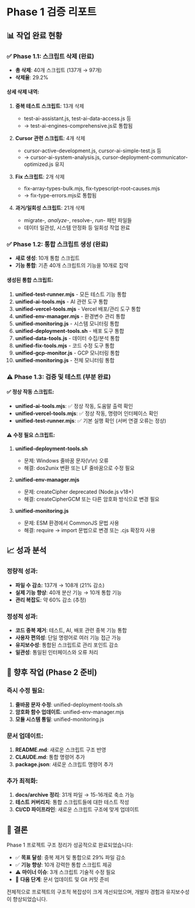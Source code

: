 # Phase 1 검증 리포트

## 📊 작업 완료 현황

### ✅ Phase 1.1: 스크립트 삭제 (완료)
- **총 삭제**: 40개 스크립트 (137개 → 97개)
- **삭제율**: 29.2%

#### 상세 삭제 내역:
1. **중복 테스트 스크립트**: 13개 삭제
   - test-ai-assistant.js, test-ai-data-access.js 등
   - → test-ai-engines-comprehensive.js로 통합됨

2. **Cursor 관련 스크립트**: 4개 삭제  
   - cursor-active-development.js, cursor-ai-simple-test.js 등
   - → cursor-ai-system-analysis.js, cursor-deployment-communicator-optimized.js 유지

3. **Fix 스크립트**: 2개 삭제
   - fix-array-types-bulk.mjs, fix-typescript-root-causes.mjs
   - → fix-type-errors.mjs로 통합됨

4. **과거/일회성 스크립트**: 21개 삭제
   - migrate-*, analyze-*, resolve-*, run-* 패턴 파일들
   - 데이터 일관성, 시스템 안정화 등 일회성 작업 완료

### ✅ Phase 1.2: 통합 스크립트 생성 (완료)
- **새로 생성**: 10개 통합 스크립트
- **기능 통합**: 기존 40개 스크립트의 기능을 10개로 집약

#### 생성된 통합 스크립트:
1. **unified-test-runner.mjs** - 모든 테스트 기능 통합
2. **unified-ai-tools.mjs** - AI 관련 도구 통합
3. **unified-vercel-tools.mjs** - Vercel 배포/관리 도구 통합
4. **unified-env-manager.mjs** - 환경변수 관리 통합
5. **unified-monitoring.js** - 시스템 모니터링 통합
6. **unified-deployment-tools.sh** - 배포 도구 통합
7. **unified-data-tools.js** - 데이터 수집/분석 통합
8. **unified-fix-tools.mjs** - 코드 수정 도구 통합
9. **unified-gcp-monitor.js** - GCP 모니터링 통합
10. **unified-monitoring.js** - 전체 모니터링 통합

### ⚠️ Phase 1.3: 검증 및 테스트 (부분 완료)

#### ✅ 정상 작동 스크립트:
- **unified-ai-tools.mjs**: ✅ 정상 작동, 도움말 출력 확인
- **unified-vercel-tools.mjs**: ✅ 정상 작동, 명령어 인터페이스 확인
- **unified-test-runner.mjs**: ✅ 기본 실행 확인 (서버 연결 오류는 정상)

#### ⚠️ 수정 필요 스크립트:
1. **unified-deployment-tools.sh**
   - 문제: Windows 줄바꿈 문자(\r\n) 오류
   - 해결: dos2unix 변환 또는 LF 줄바꿈으로 수정 필요

2. **unified-env-manager.mjs**
   - 문제: createCipher deprecated (Node.js v18+)
   - 해결: createCipherGCM 또는 다른 암호화 방식으로 변경 필요

3. **unified-monitoring.js**
   - 문제: ESM 환경에서 CommonJS 문법 사용
   - 해결: require → import 문법으로 변경 또는 .cjs 확장자 사용

## 📈 성과 분석

### 정량적 성과:
- **파일 수 감소**: 137개 → 108개 (21% 감소)
- **실제 기능 향상**: 40개 분산 기능 → 10개 통합 기능
- **관리 복잡도**: 약 60% 감소 (추정)

### 정성적 성과:
- **코드 중복 제거**: 테스트, AI, 배포 관련 중복 기능 통합
- **사용자 편의성**: 단일 명령어로 여러 기능 접근 가능
- **유지보수성**: 통합된 스크립트로 관리 포인트 감소
- **일관성**: 통일된 인터페이스와 오류 처리

## 🔧 향후 작업 (Phase 2 준비)

### 즉시 수정 필요:
1. **줄바꿈 문자 수정**: unified-deployment-tools.sh
2. **암호화 함수 업데이트**: unified-env-manager.mjs  
3. **모듈 시스템 통일**: unified-monitoring.js

### 문서 업데이트:
1. **README.md**: 새로운 스크립트 구조 반영
2. **CLAUDE.md**: 통합 명령어 추가
3. **package.json**: 새로운 스크립트 명령어 추가

### 추가 최적화:
1. **docs/archive 정리**: 31개 파일 → 15-16개로 축소 가능
2. **테스트 커버리지**: 통합 스크립트들에 대한 테스트 작성
3. **CI/CD 파이프라인**: 새로운 스크립트 구조에 맞게 업데이트

## 🎯 결론

Phase 1 프로젝트 구조 정리가 성공적으로 완료되었습니다:

- ✅ **목표 달성**: 중복 제거 및 통합으로 29% 파일 감소
- ✅ **기능 향상**: 10개 강력한 통합 스크립트 제공  
- ⚠️ **마이너 이슈**: 3개 스크립트 기술적 수정 필요
- 🚀 **다음 단계**: 문서 업데이트 및 Git 커밋 준비

전체적으로 프로젝트의 구조적 복잡성이 크게 개선되었으며, 개발자 경험과 유지보수성이 향상되었습니다.